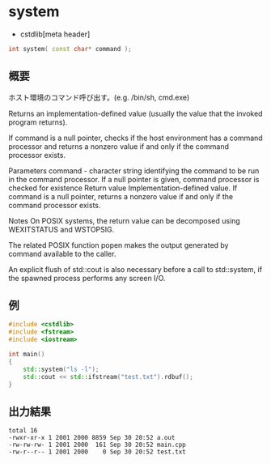 # system
* cstdlib[meta header]


```cpp
int system( const char* command );
```
## 概要


ホスト環境のコマンド呼び出す。(e.g. /bin/sh, cmd.exe)


Returns an implementation-defined value (usually the value that the invoked program returns).

If command is a null pointer, checks if the host environment has a command processor and returns a nonzero value if and only if the command processor exists.

Parameters
command	-	character string identifying the command to be run in the command processor. If a null pointer is given, command processor is checked for existence
Return value
Implementation-defined value. If command is a null pointer, returns a nonzero value if and only if the command processor exists.

Notes
On POSIX systems, the return value can be decomposed using WEXITSTATUS and WSTOPSIG.

The related POSIX function popen makes the output generated by command available to the caller.

An explicit flush of std::cout is also necessary before a call to std::system, if the spawned process performs any screen I/O.

## 例

```cpp example
#include <cstdlib>
#include <fstream>
#include <iostream>

int main()
{
    std::system("ls -l");
    std::cout << std::ifstream("test.txt").rdbuf();
}
```

## 出力結果

```
total 16
-rwxr-xr-x 1 2001 2000 8859 Sep 30 20:52 a.out
-rw-rw-rw- 1 2001 2000  161 Sep 30 20:52 main.cpp
-rw-r--r-- 1 2001 2000    0 Sep 30 20:52 test.txt
```

